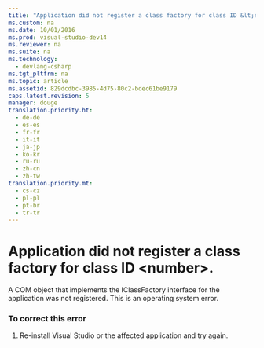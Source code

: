 ```yaml
---
title: "Application did not register a class factory for class ID &lt;number&gt;."
ms.custom: na
ms.date: 10/01/2016
ms.prod: visual-studio-dev14
ms.reviewer: na
ms.suite: na
ms.technology: 
  - devlang-csharp
ms.tgt_pltfrm: na
ms.topic: article
ms.assetid: 829dcdbc-3985-4d75-80c2-bdec61be9179
caps.latest.revision: 5
manager: douge
translation.priority.ht: 
  - de-de
  - es-es
  - fr-fr
  - it-it
  - ja-jp
  - ko-kr
  - ru-ru
  - zh-cn
  - zh-tw
translation.priority.mt: 
  - cs-cz
  - pl-pl
  - pt-br
  - tr-tr
---
```

# Application did not register a class factory for class ID &lt;number&gt;.
A COM object that implements the IClassFactory interface for the application was not registered. This is an operating system error.  
  
### To correct this error  
  
1.  Re-install Visual Studio or the affected application and try again.